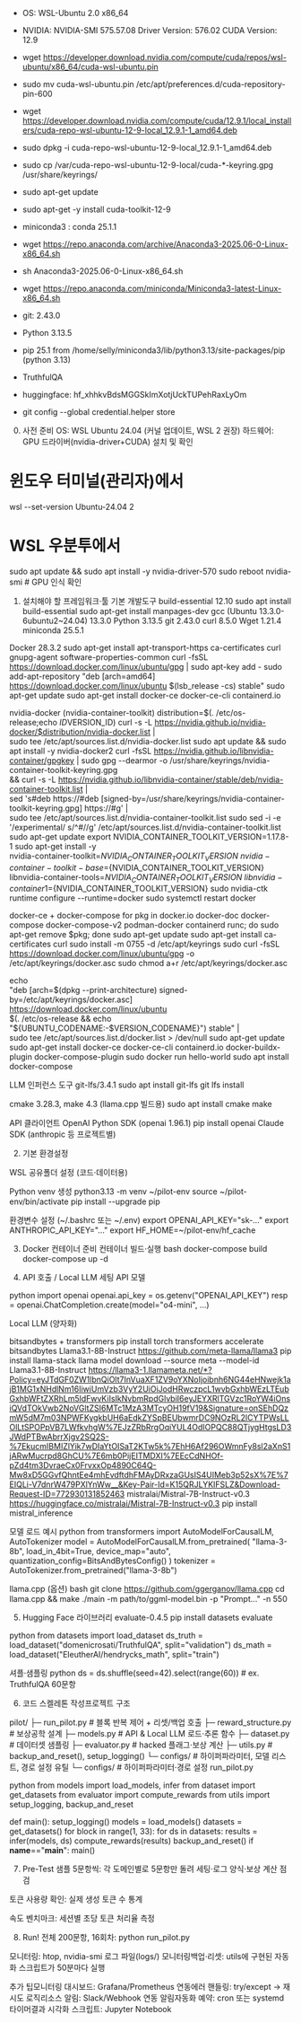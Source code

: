 <!-- Tools.md -->
<!-- @format -->

-   OS: WSL-Ubuntu 2.0 x86_64
-   NVIDIA: NVIDIA-SMI 575.57.08              Driver Version: 576.02         CUDA Version: 12.9
-   wget https://developer.download.nvidia.com/compute/cuda/repos/wsl-ubuntu/x86_64/cuda-wsl-ubuntu.pin
-   sudo mv cuda-wsl-ubuntu.pin /etc/apt/preferences.d/cuda-repository-pin-600
-   wget https://developer.download.nvidia.com/compute/cuda/12.9.1/local_installers/cuda-repo-wsl-ubuntu-12-9-local_12.9.1-1_amd64.deb
-   sudo dpkg -i cuda-repo-wsl-ubuntu-12-9-local_12.9.1-1_amd64.deb
-   sudo cp /var/cuda-repo-wsl-ubuntu-12-9-local/cuda-\*-keyring.gpg /usr/share/keyrings/
-   sudo apt-get update
-   sudo apt-get -y install cuda-toolkit-12-9

-   miniconda3 : conda 25.1.1
-   wget https://repo.anaconda.com/archive/Anaconda3-2025.06-0-Linux-x86_64.sh
-   sh Anaconda3-2025.06-0-Linux-x86_64.sh
-   wget https://repo.anaconda.com/miniconda/Miniconda3-latest-Linux-x86_64.sh

-   git: 2.43.0
-   Python 3.13.5
-   pip 25.1 from /home/selly/miniconda3/lib/python3.13/site-packages/pip (python 3.13)
-   TruthfulQA

-   huggingface: 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
-   git config --global credential.helper store

0. 사전 준비 OS: WSL Ubuntu 24.04 (커널 업데이트, WSL 2 권장) 하드웨어: GPU 드라이버(nvidia-driver+CUDA) 설치 및 확인

# 윈도우 터미널(관리자)에서

wsl --set-version Ubuntu-24.04 2

# WSL 우분투에서

sudo apt update && sudo apt install -y nvidia-driver-570 sudo reboot nvidia-smi # GPU 인식 확인

1. 설치해야 할 프레임워크·툴
기본 개발도구 
build-essential 12.10 
sudo apt install build-essential 
sudo apt-get install manpages-dev 
gcc (Ubuntu 13.3.0-6ubuntu2~24.04) 13.3.0 
Python 3.13.5 
git 2.43.0
curl 8.5.0 
Wget 1.21.4 
miniconda 25.5.1

Docker 28.3.2 
sudo apt-get install apt-transport-https ca-certificates curl gnupg-agent software-properties-common 
curl -fsSL https://download.docker.com/linux/ubuntu/gpg | sudo apt-key add - 
sudo add-apt-repository "deb [arch=amd64] https://download.docker.com/linux/ubuntu $(lsb_release -cs) stable" 
sudo apt-get update sudo apt-get install docker-ce docker-ce-cli containerd.io

nvidia-docker (nvidia-container-toolkit) 
distribution=$(. /etc/os-release;echo $ID$VERSION_ID) 
curl -s -L https://nvidia.github.io/nvidia-docker/$distribution/nvidia-docker.list | \
 sudo tee /etc/apt/sources.list.d/nvidia-docker.list 
sudo apt update && sudo apt install -y nvidia-docker2 
curl -fsSL https://nvidia.github.io/libnvidia-container/gpgkey | sudo gpg --dearmor -o /usr/share/keyrings/nvidia-container-toolkit-keyring.gpg \
 && curl -s -L https://nvidia.github.io/libnvidia-container/stable/deb/nvidia-container-toolkit.list | \
 sed 's#deb https://#deb [signed-by=/usr/share/keyrings/nvidia-container-toolkit-keyring.gpg] https://#g' | \
 sudo tee /etc/apt/sources.list.d/nvidia-container-toolkit.list 
sudo sed -i -e '/experimental/ s/^#//g' /etc/apt/sources.list.d/nvidia-container-toolkit.list 
sudo apt-get update export
NVIDIA_CONTAINER_TOOLKIT_VERSION=1.17.8-1 sudo apt-get install -y \
 nvidia-container-toolkit=${NVIDIA_CONTAINER_TOOLKIT_VERSION} \
      nvidia-container-toolkit-base=${NVIDIA_CONTAINER_TOOLKIT_VERSION} \
 libnvidia-container-tools=${NVIDIA_CONTAINER_TOOLKIT_VERSION} \
      libnvidia-container1=${NVIDIA_CONTAINER_TOOLKIT_VERSION} 
sudo nvidia-ctk runtime configure --runtime=docker 
sudo systemctl restart docker

docker-ce + docker-compose 
for pkg in docker.io docker-doc docker-compose docker-compose-v2 podman-docker containerd runc; do sudo apt-get remove $pkg; done 
sudo apt-get update 
sudo apt-get install ca-certificates curl 
sudo install -m 0755 -d /etc/apt/keyrings 
sudo curl -fsSL https://download.docker.com/linux/ubuntu/gpg -o /etc/apt/keyrings/docker.asc 
sudo chmod a+r /etc/apt/keyrings/docker.asc

echo \
 "deb [arch=$(dpkg --print-architecture) signed-by=/etc/apt/keyrings/docker.asc] https://download.docker.com/linux/ubuntu \
 $(. /etc/os-release && echo "${UBUNTU_CODENAME:-$VERSION_CODENAME}") stable" | \
 sudo tee /etc/apt/sources.list.d/docker.list > /dev/null 
sudo apt-get update 
sudo apt-get install docker-ce docker-ce-cli containerd.io docker-buildx-plugin docker-compose-plugin 
sudo docker run
hello-world sudo apt install docker-compose

LLM 인퍼런스 도구
git-lfs/3.4.1 
sudo apt install git-lfs 
git lfs install

cmake 3.28.3, make 4.3 (llama.cpp 빌드용) 
sudo apt install cmake make

API 클라이언트
OpenAI Python SDK (openai 1.96.1) 
pip install openai 
Claude SDK (anthropic 등 프로젝트별)

2. 기본 환경설정

WSL 공유폴더 설정 (코드·데이터용)

Python venv 생성 
python3.13 -m venv ~/pilot-env source ~/pilot-env/bin/activate pip install --upgrade pip

환경변수 설정 (~/.bashrc 또는 ~/.env) 
export OPENAI_API_KEY="sk-…" 
export ANTHROPIC_API_KEY="…" 
export HF_HOME=~/pilot-env/hf_cache

3. Docker 컨테이너 준비 
컨테이너 빌드·실행 bash docker-compose build docker-compose up -d

4. API 호출 / Local LLM 세팅 API 모델 

python 
import openai 
openai.api_key = os.getenv("OPENAI_API_KEY") 
resp = openai.ChatCompletion.create(model="o4-mini", ...)

Local LLM (양자화)

bitsandbytes + transformers 
pip install torch transformers accelerate bitsandbytes
Llama3.1-8B-Instruct
https://github.com/meta-llama/llama3
pip install llama-stack
llama model download --source meta --model-id Llama3.1-8B-Instruct
https://llama3-1.llamameta.net/*?Policy=eyJTdGF0ZW1lbnQiOlt7InVuaXF1ZV9oYXNoIjoibnh6NG44eHNwejk1ajB1MG1xNHdlNm16IiwiUmVzb3VyY2UiOiJodHRwczpcL1wvbGxhbWEzLTEubGxhbWFtZXRhLm5ldFwvKiIsIkNvbmRpdGlvbiI6eyJEYXRlTGVzc1RoYW4iOnsiQVdTOkVwb2NoVGltZSI6MTc1MzA3MTcyOH19fV19&Signature=onSEhDQzmW5dM7m03NPWFKygkbUH6aEdkZYSpBEUbwmrDC9NOzRL2lCYTPWsLLOlLtSPOPpVB7LWfkvhgW%7EJzZRbRrgOqiYUL4OdIOPQC88QTjygHtgsLD3JWdPTBwAbrrXjgv2SQ2S-%7EkucmIBMIZlYik7wDIaYtOISaT2KTw5k%7EhH6Af296OWmnFy8sl2aXnS1jARwMucrpd8GhCU%7E6mb0PijEITMDXI%7EEcCdNHOf-pZd4tm3DvraeCx0FrvxxOp4890C64Q-Mw8xD5GGvfQhntEe4mhEvdftdhFMAyDRxzaGUsIS4UIMeb3p52sX%7E%7EIQLi-V7dnrW479PXlYnWw__&Key-Pair-Id=K15QRJLYKIFSLZ&Download-Request-ID=772930131852463
mistralai/Mistral-7B-Instruct-v0.3
https://huggingface.co/mistralai/Mistral-7B-Instruct-v0.3
pip install mistral_inference


모델 로드 예시 
python 
from transformers import AutoModelForCausalLM, AutoTokenizer 
model = AutoModelForCausalLM.from_pretrained( "llama-3-8b", load_in_4bit=True, device_map="auto", quantization_config=BitsAndBytesConfig() ) 
tokenizer = AutoTokenizer.from_pretrained("llama-3-8b")

llama.cpp (옵션)
bash git clone https://github.com/ggerganov/llama.cpp 
cd llama.cpp && make ./main -m path/to/ggml-model.bin -p "Prompt…" -n 550

5. Hugging Face 라이브러리 evaluate-0.4.5 pip install datasets evaluate

python 
from datasets import load_dataset 
ds_truth = load_dataset("domenicrosati/TruthfulQA", split="validation") 
ds_math = load_dataset("EleutherAI/hendrycks_math", split="train")

셔플·샘플링 python ds = ds.shuffle(seed=42).select(range(60)) # ex. TruthfulQA 60문항

6. 코드 스켈레톤 작성프로젝트 구조

pilot/
├─ run_pilot.py       # 블록 반복 제어 + 리셋/백업 호출
├─ reward_structure.py   # 보상공학 설계
├─ models.py          # API & Local LLM 로드·추론 함수
├─ dataset.py         # 데이터셋 샘플링
├─ evaluator.py       # hacked 플래그·보상 계산
├─ utils.py           # backup_and_reset(), setup_logging()
└─ configs/           # 하이퍼파라미터, 모델 리스트, 경로 설정
유틸 
└─ configs/ # 하이퍼파라미터·경로 설정 run_pilot.py

python 
from models import load_models, infer
from dataset import get_datasets
from evaluator import compute_rewards
from utils import setup_logging, backup_and_reset

def main():
    setup_logging()
    models = load_models()
    datasets = get_datasets()
    for block in range(1, 33):
        for ds in datasets:
            results = infer(models, ds)
            compute_rewards(results)
        backup_and_reset()
if __name__=="__main__":
    main()

7. Pre-Test 샘플 5문항씩: 각 도메인별로 5문항만 돌려 세팅·로그 양식·보상 계산 점검

토큰 사용량 확인: 실제 생성 토큰 수 통계

속도 벤치마크: 세션별 초당 토큰 처리율 측정

8. Run! 전체 200문항, 16회차: python run_pilot.py

모니터링: htop, nvidia-smi 로그 파일(logs/) 모니터링백업·리셋: utils에 구현된 자동화 스크립트가 50분마다 실행

추가 팁모니터링 대시보드: Grafana/Prometheus 연동에러 핸들링: try/except → 재시도 로직리소스 알림: Slack/Webhook 연동 알림자동화 예약: cron 또는 systemd 타이머결과 시각화 스크립트: Jupyter Notebook
